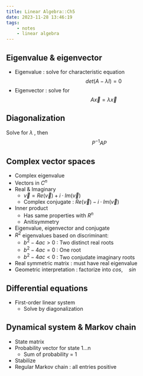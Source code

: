 ```yaml
---
title: Linear Algebra::Ch5
date: 2023-11-28 13:46:19
tags:
    - notes
    - linear algebra
---
```


## Eigenvalue & eigenvector
- Eigenvalue : solve for characteristic equation
$$
det(A-\lambda I)=0
$$
- Eigenvector : solve for
$$
A \vec{x} = \lambda \vec{x}
$$

## Diagonalization
Solve for $\lambda$ , then
$$
P^{-1}AP
$$

## Complex vector spaces
- Complex eigenvalue
- Vectors in $C^n$
- Real & Imaginary
    - $\vec{v} = Re(\vec{v}) + i \cdot Im(\vec{v})$
    - Complex conjugate : $Re(\vec{v}) - i \cdot Im(\vec{v})$
- Inner product
    - Has same properties with $R^n$
    - Anitisymmetry
- Eigenvalue, eigenvector and conjugate
- $R^2$ eigenvalues based on discriminant:
    - $b^2-4ac>0$ : Two distinct real roots
    - $b^2-4ac=0$ : One root
    - $b^2-4ac<0$ : Two conjudate imaginary roots
- Real symmetric matrix : must have real eigenvalue
- Geometric interpretation : factorize into $cos, \quad sin$

## Differential equations
- First-order linear system
    - Solve by diagonalization
## Dynamical system & Markov chain
- State matrix
- Probability vector for state 1...n
    - Sum of probability = 1
- Stabilize
- Regular Markov chain : all entries positive
